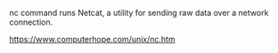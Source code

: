 nc command runs Netcat, a utility for sending raw data over a network connection.


https://www.computerhope.com/unix/nc.htm
